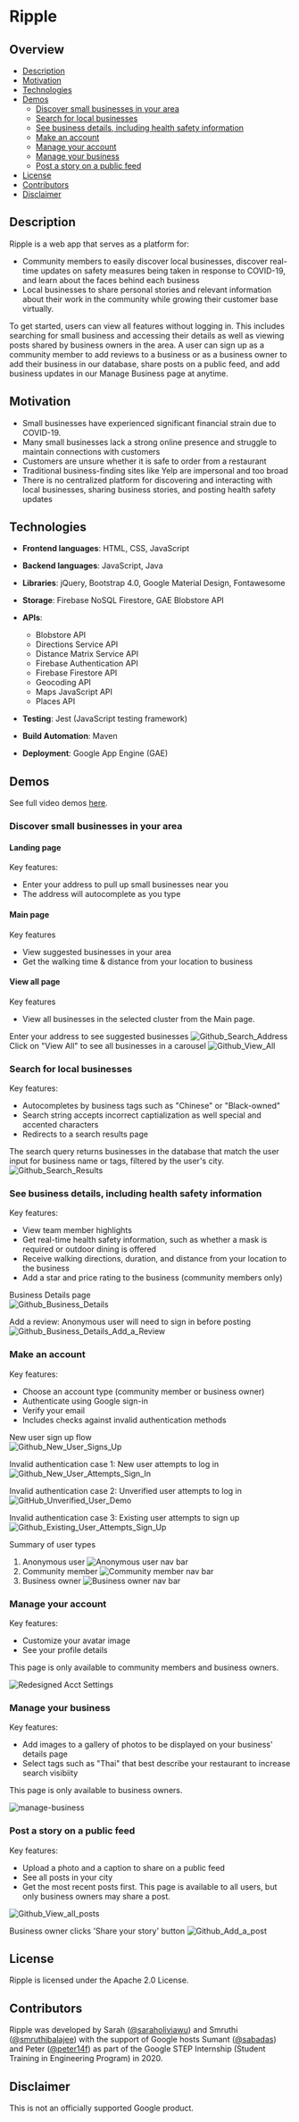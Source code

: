 # Ripple

## Overview
* [Description](#description)
* [Motivation](#motivation)
* [Technologies](#technologies)
* [Demos](#demos)
  * [Discover small businesses in your area](#discover-small-businesses-in-your-area)
  * [Search for local businesses](#search-for-local-businesses)
  * [See business details, including health safety information](#see-business-details-including-health-safety-information)
  * [Make an account](#make-an-account)
  * [Manage your account](#manage-your-account)
  * [Manage your business](#manage-your-business)
  * [Post a story on a public feed](#post-a-story-on-a-public-feed)
* [License](#license)
* [Contributors](#contributors)
* [Disclaimer](#disclaimer)

## Description
Ripple is a web app that serves as a platform for:
* Community members to easily discover local businesses, discover real-time updates on safety measures being taken in response to COVID-19, and learn about the faces behind each business
* Local businesses to share personal stories and relevant information about their work in the community while growing their customer base virtually.

To get started, users can view all features without logging in. This includes searching for small business and accessing their details as well as viewing posts shared by business owners in the area. A user can sign up as a community member to add reviews to a business or as a business owner to add their business in our database, share posts on a public feed, and add business updates in our Manage Business page at anytime. 

## Motivation
* Small businesses have experienced significant financial strain due to COVID-19.
* Many small businesses lack a strong online presence and struggle to maintain connections with customers
* Customers are unsure whether it is safe to order from a restaurant
* Traditional business-finding sites like Yelp are impersonal and too broad
* There is no centralized platform for discovering and interacting with local businesses, sharing business stories, and posting health safety updates

## Technologies

* **Frontend languages**: HTML, CSS, JavaScript

* **Backend languages**: JavaScript, Java

* **Libraries**: jQuery, Bootstrap 4.0, Google Material Design, Fontawesome

* **Storage**: Firebase NoSQL Firestore, GAE Blobstore API

* **APIs**: 
  * Blobstore API
  * Directions Service API
  * Distance Matrix Service API
  * Firebase Authentication API
  * Firebase Firestore API
  * Geocoding API
  * Maps JavaScript API
  * Places API

* **Testing**: Jest (JavaScript testing framework)

* **Build Automation**: Maven

* **Deployment**: Google App Engine (GAE)

## Demos
See full video demos [here](https://drive.google.com/drive/folders/1-Qilnh3RiPGI6eb3BcdW-Q2v53roc72O?usp=sharing).
### Discover small businesses in your area
#### Landing page
Key features:
* Enter your address to pull up small businesses near you
* The address will autocomplete as you type
#### Main page
Key features
* View suggested businesses in your area
* Get the walking time & distance from your location to business
#### View all page
Key features
* View all businesses in the selected cluster from the Main page. 

Enter your address to see suggested businesses
![Github_Search_Address](https://user-images.githubusercontent.com/39513112/90344647-7194f300-dfd0-11ea-8978-1c621ac78373.gif)  
Click on "View All" to see all businesses in a carousel
![Github_View_All](https://user-images.githubusercontent.com/39513112/90344629-4b6f5300-dfd0-11ea-983a-f9e4082bd769.gif)

### Search for local businesses
Key features:
* Autocompletes by business tags such as "Chinese" or "Black-owned"
* Search string accepts incorrect captialization as well special and accented characters
* Redirects to a search results page

The search query returns businesses in the database that match the user input for business name or tags, filtered by the user's city.  
![Github_Search_Results](https://user-images.githubusercontent.com/39513112/90345403-13b6da00-dfd5-11ea-8aa8-0661297f2567.gif)

### See business details, including health safety information
Key features:
* View team member highlights
* Get real-time health safety information, such as whether a mask is required or outdoor dining is offered
* Receive walking directions, duration, and distance from your location to the business
* Add a star and price rating to the business (community members only)  

Business Details page  
![Github_Business_Details](https://user-images.githubusercontent.com/39513112/89875220-d9cb7b00-db71-11ea-8012-b762bf300f01.gif)

Add a review: Anonymous user will need to sign in before posting
![Github_Business_Details_Add_a_Review](https://user-images.githubusercontent.com/39513112/89877874-9541de80-db75-11ea-8cc5-17b8b2825dde.gif)

### Make an account
Key features:
* Choose an account type (community member or business owner)
* Authenticate using Google sign-in
* Verify your email
* Includes checks against invalid authentication methods

New user sign up flow  
![Github_New_User_Signs_Up](https://user-images.githubusercontent.com/39513112/89880362-0040e480-db79-11ea-8c9c-00068cc52c42.gif)

Invalid authentication case 1: New user attempts to log in  
![Github_New_User_Attempts_Sign_In](https://user-images.githubusercontent.com/39513112/89880376-046d0200-db79-11ea-89cc-4d07c6aaf127.gif)

Invalid authentication case 2: Unverified user attempts to log in  
![GitHub_Unverified_User_Demo](https://user-images.githubusercontent.com/39513112/89839777-6c90f900-db23-11ea-9641-de69d9d05877.gif)

Invalid authentication case 3: Existing user attempts to sign up  
![Github_Existing_User_Attempts_Sign_Up](https://user-images.githubusercontent.com/39513112/89842670-3788a480-db2b-11ea-838d-63ccfdf5bb92.gif)

Summary of user types
1. Anonymous user
![Anonymous user nav bar](https://user-images.githubusercontent.com/39513112/89881445-61b58300-db7a-11ea-91a2-53ef3887014f.png)
2. Community member
![Community member nav bar](https://user-images.githubusercontent.com/39513112/89881436-5febbf80-db7a-11ea-9a53-0411ceb718db.png)
3. Business owner
![Business owner nav bar](https://user-images.githubusercontent.com/39513112/89881441-60845600-db7a-11ea-8a28-cccea606e473.png)

### Manage your account
Key features:
* Customize your avatar image
* See your profile details

This page is only available to community members and business owners.  

![Redesigned Acct Settings](https://user-images.githubusercontent.com/39513112/89838064-25086e00-db1f-11ea-8120-586399277c56.gif)

### Manage your business
Key features:
* Add images to a gallery of photos to be displayed on your business' details page
* Select tags such as "Thai" that best describe your restaurant to increase search visibiity

This page is only available to business owners.  

![manage-business](https://user-images.githubusercontent.com/20546276/90211647-28f9f180-dda6-11ea-8e57-fc2933e59503.gif)

### Post a story on a public feed
Key features:
* Upload a photo and a caption to share on a public feed
* See all posts in your city
* Get the most recent posts first. 
This page is available to all users, but only business owners may share a post.

![Github_View_all_posts](https://user-images.githubusercontent.com/39513112/89842147-a49b3a80-db29-11ea-9c20-12fab313c71a.gif)

Business owner clicks 'Share your story' button
![Github_Add_a_post](https://user-images.githubusercontent.com/39513112/89841456-c8f61780-db27-11ea-9365-e41eb2935f6b.gif)

## License
Ripple is licensed under the Apache 2.0 License.

## Contributors
Ripple was developed by Sarah ([@saraholiviawu](https://github.com/saraholiviawu)) and Smruthi ([@smruthibalajee](https://github.com/smruthibalajee)) with the support of Google hosts Sumant ([@sabadas](https://github.com/sabadas)) and Peter ([@peter14f](https://github.com/peter14f)) as part of the Google STEP Internship (Student Training in Engineering Program) in 2020.

## Disclaimer
This is not an officially supported Google product.
